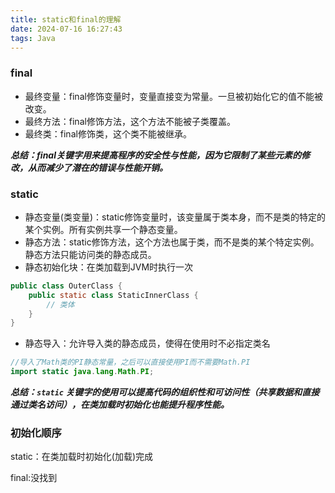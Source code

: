 ```yaml
---
title: static和final的理解
date: 2024-07-16 16:27:43
tags: Java
---
```

### final

- 最终变量：final修饰变量时，变量直接变为常量。一旦被初始化它的值不能被改变。
- 最终方法：final修饰方法，这个方法不能被子类覆盖。
- 最终类：final修饰类，这个类不能被继承。

***总结：final关键字用来提高程序的安全性与性能，因为它限制了某些元素的修改，从而减少了潜在的错误与性能开销。***

### static

- 静态变量(类变量)：static修饰变量时，该变量属于类本身，而不是类的特定的某个实例。所有实例共享一个静态变量。
- 静态方法：static修饰方法，这个方法也属于类，而不是类的某个特定实例。静态方法只能访问类的静态成员。
- 静态初始化块：在类加载到JVM时执行一次

```java
public class OuterClass {
    public static class StaticInnerClass {
        // 类体
    }
}
```

- 静态导入：允许导入类的静态成员，使得在使用时不必指定类名

```java
//导入了Math类的PI静态常量，之后可以直接使用PI而不需要Math.PI
import static java.lang.Math.PI;
```

***总结：`static` 关键字的使用可以提高代码的组织性和可访问性（共享数据和直接通过类名访问），在类加载时初始化也能提升程序性能。***

### 初始化顺序

static：在类加载时初始化(加载)完成

final:没找到